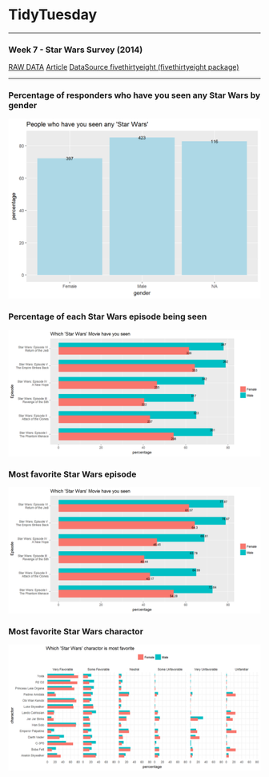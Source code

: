 TidyTuesday
===========

------------------------------------------------------------------------

### Week 7 - Star Wars Survey (2014)

[RAW DATA](https://github.com/fivethirtyeight/data/blob/master/star-wars-survey/StarWars.csv)
[Article](https://fivethirtyeight.com/features/americas-favorite-star-wars-movies-and-least-favorite-characters/)
[DataSource fivethirtyeight (fivethirtyeight package)](https://github.com/rudeboybert/fivethirtyeight)

------------------------------------------------------------------------

### Percentage of responders who have you seen any **Star Wars** by gender

![](https://raw.githubusercontent.com/ChuliangXiao/tidytuesday/master/Week07/Seen.png)

### Percentage of each **Star Wars** episode being seen

![](https://raw.githubusercontent.com/ChuliangXiao/tidytuesday/master/Week07/Episode.png)

### Most favorite **Star Wars** episode

![](https://raw.githubusercontent.com/ChuliangXiao/tidytuesday/master/Week07/Movie.png)

### Most favorite **Star Wars** charactor

![](https://raw.githubusercontent.com/ChuliangXiao/tidytuesday/master/Week07/Charactor.png)
